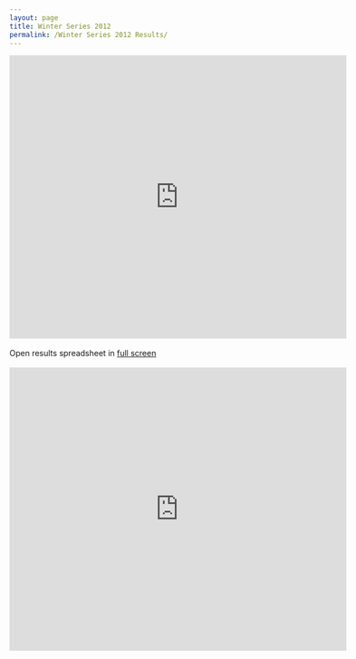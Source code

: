 ```yaml
---
layout: page
title: Winter Series 2012
permalink: /Winter Series 2012 Results/
---
```

 <iframe width='595' height='500' frameborder='0' src='https://docs.google.com/spreadsheet/pub?key=0Ah6BnD-JmyoRdGs3Nlh4aE90aXpUNW5ZQ3BjUUlZSVE&single=true&gid=0&output=html'></iframe>
<br /> <br />
            Open results spreadsheet in <a href="https://docs.google.com/spreadsheet/pub?key=0Ah6BnD-JmyoRdGs3Nlh4aE90aXpUNW5ZQ3BjUUlZSVE&output=html" target="_blank">full screen</a>
<br /> <br />
<iframe width='595' height='500' frameborder='0' src=' https://docs.google.com/spreadsheet/pub?key=0Ah6BnD-JmyoRdGs3Nlh4aE90aXpUNW5ZQ3BjUUlZSVE&single=true&gid=2&output=html'></iframe>
           
